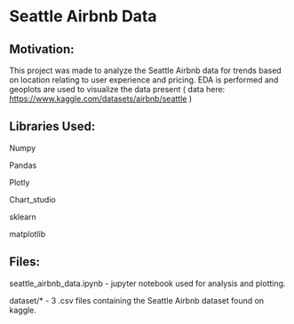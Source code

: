 # Seattle Airbnb Data

## Motivation:
This project was made to analyze the Seattle Airbnb data for trends based on location relating to user experience and pricing.
EDA is performed and geoplots are used to visualize the data present ( data here: https://www.kaggle.com/datasets/airbnb/seattle )

## Libraries Used:
Numpy

Pandas

Plotly

Chart_studio

sklearn

matplotlib


## Files:
seattle_airbnb_data.ipynb - jupyter notebook used for analysis and plotting.

dataset/* - 3 .csv files containing the Seattle Airbnb dataset found on kaggle.

